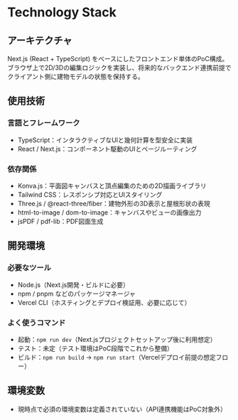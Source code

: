 # Technology Stack

## アーキテクチャ
Next.js (React + TypeScript) をベースにしたフロントエンド単体のPoC構成。ブラウザ上で2D/3Dの編集ロジックを実装し、将来的なバックエンド連携前提でクライアント側に建物モデルの状態を保持する。

## 使用技術
### 言語とフレームワーク
- TypeScript：インタラクティブなUIと幾何計算を型安全に実装
- React / Next.js：コンポーネント駆動のUIとページルーティング

### 依存関係
- Konva.js：平面図キャンバスと頂点編集のための2D描画ライブラリ
- Tailwind CSS：レスポンシブ対応とUIスタイリング
- Three.js / @react-three/fiber：建物外形の3D表示と屋根形状の表現
- html-to-image / dom-to-image：キャンバスやビューの画像出力
- jsPDF / pdf-lib：PDF図面生成

## 開発環境
### 必要なツール
- Node.js（Next.js開発・ビルドに必要）
- npm / pnpm などのパッケージマネージャ
- Vercel CLI（ホスティングとデプロイ検証用、必要に応じて）

### よく使うコマンド
- 起動：`npm run dev`（Next.jsプロジェクトセットアップ後に利用想定）
- テスト：未定（テスト環境はPoC段階でこれから整備）
- ビルド：`npm run build` → `npm run start`（Vercelデプロイ前提の想定フロー）

## 環境変数
- 現時点で必須の環境変数は定義されていない（API連携機能はPoC対象外）
